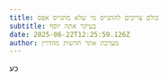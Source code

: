 ```yaml
---
title: כולם צריכים להתגייס מי שלא מתגייס אפס
subtitle: בעיקר אתה יוסף
date: 2025-06-22T12:25:59.126Z
author: מערכת אתר חדשות מהדרין
---
```

כ﻿ע
